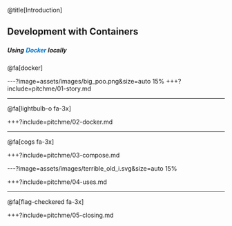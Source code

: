 @title[Introduction]
## Development with Containers
##### <span style="font-family:Helvetica Neue; font-weight:bold">Using <span style="color:#0075c9">Docker</span> locally</span>

@fa[docker] 

---?image=assets/images/big_poo.png&size=auto 15%
+++?include=pitchme/01-story.md

--- 

@fa[lightbulb-o fa-3x]

+++?include=pitchme/02-docker.md

---

@fa[cogs fa-3x]

+++?include=pitchme/03-compose.md

---?image=assets/images/terrible_old_i.svg&size=auto 15%

+++?include=pitchme/04-uses.md

--- 

@fa[flag-checkered fa-3x]

+++?include=pitchme/05-closing.md

